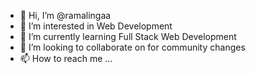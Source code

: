- 👋 Hi, I’m @ramalingaa
- 👀 I’m interested in Web Development
- 🌱 I’m currently learning Full Stack Web Development
- 💞️ I’m looking to collaborate on for community changes
- 📫 How to reach me ...
  
<!---
ramalingaa/ramalingaa is a ✨ special ✨ repository because its `README.md` (this file) appears on your GitHub profile.
You can click the Preview link to take a look at your changes.
--->
